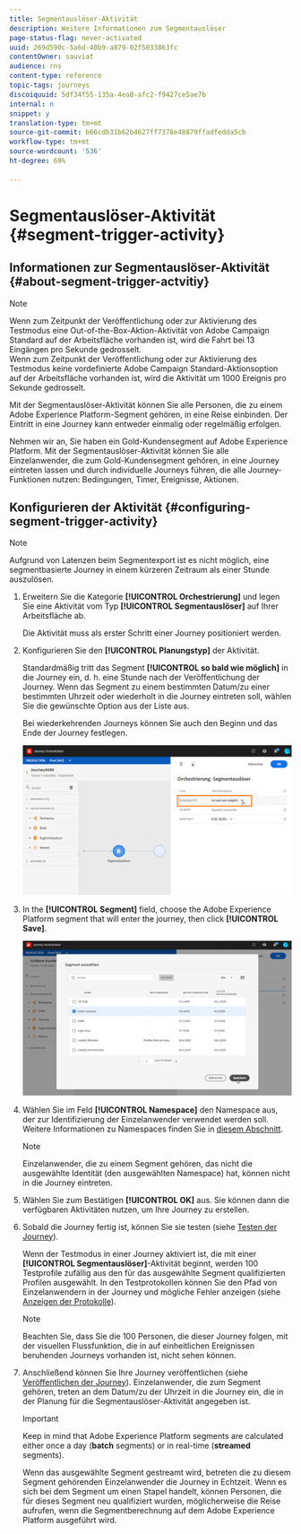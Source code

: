 ```yaml
---
title: Segmentauslöser-Aktivität
description: Weitere Informationen zum Segmentauslöser
page-status-flag: never-activated
uuid: 269d590c-5a6d-40b9-a879-02f5033863fc
contentOwner: sauviat
audience: rns
content-type: reference
topic-tags: journeys
discoiquuid: 5df34f55-135a-4ea8-afc2-f9427ce5ae7b
internal: n
snippet: y
translation-type: tm+mt
source-git-commit: b66cdb31b62b4627ff7378e48879ffadfedda5cb
workflow-type: tm+mt
source-wordcount: '536'
ht-degree: 69%

---
```



# Segmentauslöser-Aktivität {#segment-trigger-activity}

## Informationen zur Segmentauslöser-Aktivität {#about-segment-trigger-actvitiy}

>[!NOTE]
>
>Wenn zum Zeitpunkt der Veröffentlichung oder zur Aktivierung des Testmodus eine Out-of-the-Box-Aktion-Aktivität von Adobe Campaign Standard auf der Arbeitsfläche vorhanden ist, wird die Fahrt bei 13 Eingängen pro Sekunde gedrosselt. <br>Wenn zum Zeitpunkt der Veröffentlichung oder zur Aktivierung des Testmodus keine vordefinierte Adobe Campaign Standard-Aktionsoption auf der Arbeitsfläche vorhanden ist, wird die Aktivität um 1000 Ereignis pro Sekunde gedrosselt.

Mit der Segmentauslöser-Aktivität können Sie alle Personen, die zu einem Adobe Experience Platform-Segment gehören, in eine Reise einbinden. Der Eintritt in eine Journey kann entweder einmalig oder regelmäßig erfolgen.

Nehmen wir an, Sie haben ein Gold-Kundensegment auf Adobe Experience Platform. Mit der Segmentauslöser-Aktivität können Sie alle Einzelanwender, die zum Gold-Kundensegment gehören, in eine Journey eintreten lassen und durch individuelle Journeys führen, die alle Journey-Funktionen nutzen: Bedingungen, Timer, Ereignisse, Aktionen.

## Konfigurieren der Aktivität {#configuring-segment-trigger-activity}

>[!NOTE]
>
>Aufgrund von Latenzen beim Segmentexport ist es nicht möglich, eine segmentbasierte Journey in einem kürzeren Zeitraum als einer Stunde auszulösen.

1. Erweitern Sie die Kategorie **[!UICONTROL Orchestrierung]** und legen Sie eine Aktivität vom Typ **[!UICONTROL Segmentauslöser]** auf Ihrer Arbeitsfläche ab.

   Die Aktivität muss als erster Schritt einer Journey positioniert werden.

1. Konfigurieren Sie den **[!UICONTROL Planungstyp]** der Aktivität.

   Standardmäßig tritt das Segment **[!UICONTROL so bald wie möglich]** in die Journey ein, d. h. eine Stunde nach der Veröffentlichung der Journey. Wenn das Segment zu einem bestimmten Datum/zu einer bestimmten Uhrzeit oder wiederholt in die Journey eintreten soll, wählen Sie die gewünschte Option aus der Liste aus.

   Bei wiederkehrenden Journeys können Sie auch den Beginn und das Ende der Journey festlegen.

   ![](../assets/segment-trigger-schedule.png)

1. In the **[!UICONTROL Segment]** field, choose the Adobe Experience Platform segment that will enter the journey, then click **[!UICONTROL Save]**.

   ![](../assets/segment-trigger-segment-selection.png)

1. Wählen Sie im Feld **[!UICONTROL Namespace]** den Namespace aus, der zur Identifizierung der Einzelanwender verwendet werden soll. Weitere Informationen zu Namespaces finden Sie in [diesem Abschnitt](../event/selecting-the-namespace.md).

   >[!NOTE]
   >
   >Einzelanwender, die zu einem Segment gehören, das nicht die ausgewählte Identität (den ausgewählten Namespace) hat, können nicht in die Journey eintreten.

1. Wählen Sie zum Bestätigen **[!UICONTROL OK]** aus. Sie können dann die verfügbaren Aktivitäten nutzen, um Ihre Journey zu erstellen.

1. Sobald die Journey fertig ist, können Sie sie testen (siehe [Testen der Journey](../building-journeys/testing-the-journey.md)).

   Wenn der Testmodus in einer Journey aktiviert ist, die mit einer **[!UICONTROL Segmentauslöser]**-Aktivität beginnt, werden 100 Testprofile zufällig aus den für das ausgewählte Segment qualifizierten Profilen ausgewählt. In den Testprotokollen können Sie den Pfad von Einzelanwendern in der Journey und mögliche Fehler anzeigen (siehe [Anzeigen der Protokolle](../building-journeys/testing-the-journey.md#viewing_logs)).

   >[!NOTE]
   >
   >Beachten Sie, dass Sie die 100 Personen, die dieser Journey folgen, mit der visuellen Flussfunktion, die in auf einheitlichen Ereignissen beruhenden Journeys vorhanden ist, nicht sehen können.

1. Anschließend können Sie Ihre Journey veröffentlichen (siehe [Veröffentlichen der Journey](../building-journeys/publishing-the-journey.md)). Einzelanwender, die zum Segment gehören, treten an dem Datum/zu der Uhrzeit in die Journey ein, die in der Planung für die Segmentauslöser-Aktivität angegeben ist.

   >[!IMPORTANT]
   >
   >Keep in mind that Adobe Experience Platform segments are calculated either once a day (**batch** segments) or in real-time (**streamed** segments).
   >
   >Wenn das ausgewählte Segment gestreamt wird, betreten die zu diesem Segment gehörenden Einzelanwender die Journey in Echtzeit. Wenn es sich bei dem Segment um einen Stapel handelt, können Personen, die für dieses Segment neu qualifiziert wurden, möglicherweise die Reise aufrufen, wenn die Segmentberechnung auf dem Adobe Experience Platform ausgeführt wird.
